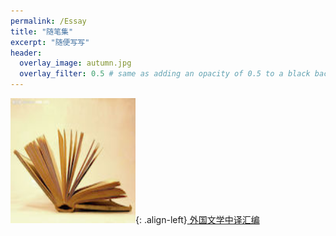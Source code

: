 ```yaml
---
permalink: /Essay
title: "随笔集"
excerpt: "随便写写"
header:
  overlay_image: autumn.jpg
  overlay_filter: 0.5 # same as adding an opacity of 0.5 to a black background
---
```


<img src="/images/book.jpg" width="200" height="200" alt="book"/>{: .align-left}[
外国文学中译汇编](/blog/Translation-Version-02.14.49)


